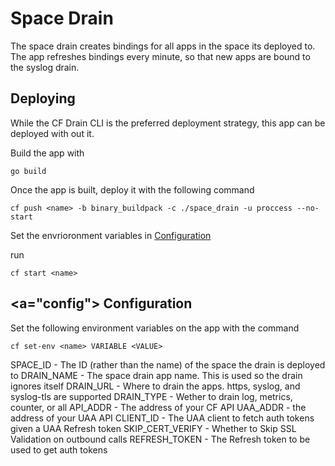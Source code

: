 # Space Drain
The space drain creates bindings for all apps in the space its deployed to.
The app refreshes bindings every minute, so that new apps are bound to the
syslog drain.

## Deploying
While the CF Drain CLI is the preferred deployment strategy, this app can be
deployed with out it.

Build the app with

```
go build
```

Once the app is built, deploy it with the following command

```
cf push <name> -b binary_buildpack -c ./space_drain -u proccess --no-start
```

Set the envrioronment variables in [Configuration](#config)

run

```
cf start <name>
```

## <a="config"></a> Configuration
Set the following environment variables on the app with the command

```
cf set-env <name> VARIABLE <VALUE>
```

SPACE_ID - The ID (rather than the name) of the space the drain is deployed to
DRAIN_NAME - The space drain app name. This is used so the drain ignores itself
DRAIN_URL - Where to drain the apps. https, syslog, and syslog-tls are supported
DRAIN_TYPE - Wether to drain log, metrics, counter, or all
API_ADDR - The address of your CF API
UAA_ADDR - the address of your UAA API
CLIENT_ID - The UAA client to fetch auth tokens given a UAA Refresh token
SKIP_CERT_VERIFY - Whether to Skip SSL Validation on outbound calls
REFRESH_TOKEN - The Refresh token to be used to get auth tokens

